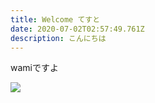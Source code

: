 ```yaml
---
title: Welcome てすと
date: 2020-07-02T02:57:49.761Z
description: こんにちは
---
```

wamiですよ



![](img/e7ivview_400x400.jpg)

